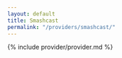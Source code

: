 ```yaml
---
layout: default
title: Smashcast
permalink: "/providers/smashcast/"
---
```


{% include provider/provider.md %}

